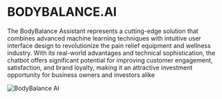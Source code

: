# BODYBALANCE.AI
 The BodyBalance Assistant represents a cutting-edge solution that combines advanced machine learning techniques with intuitive user interface design to revolutionize the pain relief equipment and wellness industry. With its real-world advantages and technical sophistication, the chatbot offers significant potential for improving customer engagement, satisfaction, and brand loyalty, making it an attractive investment opportunity for business owners and investors alike

![BodyBalance AI](https://github.com/your-username/your-repo-name/blob/main/images/bodybalance.png)
